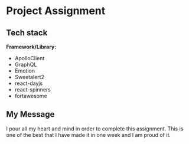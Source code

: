 # Project Assignment
## Tech stack
**Framework/Library:**
- ApolloClient
- GraphQL
- Emotion
- Sweetalert2
- react-dayjs
- react-spinners
- fortawesome

## My Message
I pour all my heart and mind in order to complete this assignment. This is one of the best that I have made it in one week and I am proud of it.
  
